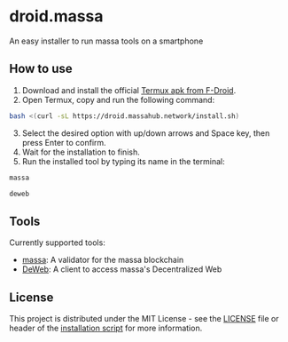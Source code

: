 # droid.massa
An easy installer to run massa tools on a smartphone

## How to use
1. Download and install the official [Termux apk from F-Droid](https://f-droid.org/packages/com.termux/).
2. Open Termux, copy and run the following command:
```bash
bash <(curl -sL https://droid.massahub.network/install.sh)
```
3. Select the desired option with up/down arrows and Space key, then press Enter to confirm.
4. Wait for the installation to finish.
5. Run the installed tool by typing its name in the terminal:
```bash
massa
```
```bash
deweb
```

## Tools
Currently supported tools:
- [massa](https://github.com/massalabs/massa): A validator for the massa blockchain
- [DeWeb](https://github.com/massalabs/DeWeb): A client to access massa's Decentralized Web

## License
This project is distributed under the MIT License - see the [LICENSE](src/LICENSE) file
or header of the [installation script](src/install.sh) for more information.
